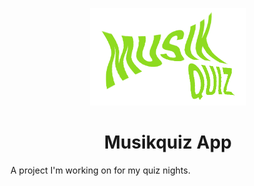 <p align="center">
    <img alt="Musikquiz" src="https://github.com/dtangerfors/musikquiz-app/blob/main/src/images/readme-logo.png" width="250" />
</p>
<h1 align="center">
  Musikquiz App
</h1>

A project I'm working on for my quiz nights.